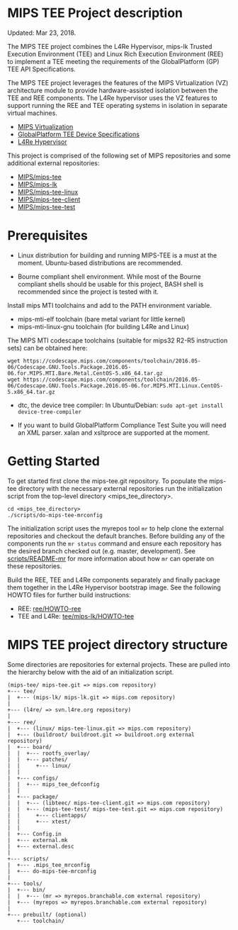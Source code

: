MIPS TEE Project description
============================

Updated: Mar 23, 2018.

The MIPS TEE project combines the L4Re Hypervisor, mips-lk Trusted Execution
Environment (TEE) and Linux Rich Execution Environment (REE) to implement a TEE
meeting the requirements of the GlobalPlatform (GP) TEE API Specifications.

The MIPS TEE project leverages the features of the MIPS Virtualization (VZ)
architecture module to provide hardware-assisted isolation between the TEE and
REE components. The L4Re hypervisor uses the VZ features to support running the
REE and TEE operating systems in isolation in separate virtual machines.

- [MIPS Virtualization](https://www.mips.com/products/architectures/ase/virtualization/)
- [GlobalPlatform TEE Device Specifications](https://www.globalplatform.org/specificationsdevice.asp)
- [L4Re Hypervisor](https://l4re.org/)

This project is comprised of the following set of MIPS repositories and some
additional external repositories:

- [MIPS/mips-tee](https://github.com/MIPS/mips-tee.git)
- [MIPS/mips-lk](https://github.com/MIPS/mips-lk.git)
- [MIPS/mips-tee-linux](https://github.com/MIPS/mips-tee-linux.git)
- [MIPS/mips-tee-client](https://github.com/MIPS/mips-tee-client.git)
- [MIPS/mips-tee-test](https://github.com/MIPS/mips-tee-test.git)


Prerequisites
=============

- Linux distribution for building and running MIPS-TEE is a must at the moment.
  Ubuntu-based distributions are recommended.

- Bourne compliant shell environment.
  While most of the Bourne compliant shells should be usable for this project,
  BASH shell is recommended since the project is tested with it.

Install mips MTI toolchains and add to the PATH environment variable.

- mips-mti-elf toolchain (bare metal variant for little kernel)
- mips-mti-linux-gnu toolchain (for building L4Re and Linux)

The MIPS MTI codescape toolchains (suitable for mips32 R2-R5 instruction sets)
can be obtained here:

    wget https://codescape.mips.com/components/toolchain/2016.05-06/Codescape.GNU.Tools.Package.2016.05-06.for.MIPS.MTI.Bare.Metal.CentOS-5.x86_64.tar.gz
    wget https://codescape.mips.com/components/toolchain/2016.05-06/Codescape.GNU.Tools.Package.2016.05-06.for.MIPS.MTI.Linux.CentOS-5.x86_64.tar.gz

- dtc, the device tree compiler:
  In Ubuntu/Debian: `sudo apt-get install device-tree-compiler`

- If you want to build GlobalPlatform Compliance Test Suite you will need an
  XML parser. xalan and xsltproce are supported at the moment.


Getting Started
===============

To get started first clone the mips-tee.git repository.  To populate the
mips-tee directory with the necessary external repositories run the
initialization script from the top-level directory <mips_tee_directory>.

    cd <mips_tee_directory>
    ./scripts/do-mips-tee-mrconfig

The initialization script uses the myrepos tool `mr` to help clone the external
repositories and checkout the default branches.  Before building any of the
components run the `mr status` command and ensure each repository has the
desired branch checked out (e.g. master, development).  See [scripts/README-mr](./scripts/README-mr.md)
for more information about how `mr` can operate on these repositories.

Build the REE, TEE and L4Re components separately and finally package them
together in the L4Re Hypervisor bootstrap image. See the following HOWTO files
for further build instructions:

- REE: [ree/HOWTO-ree](./ree/HOWTO-ree.md)
- TEE and L4Re: [tee/mips-lk/HOWTO-tee](https://github.com/MIPS/mips-lk/blob/master/HOWTO-tee.md)


MIPS TEE project directory structure
====================================

Some directories are repositories for external projects. These are pulled
into the hierarchy below with the aid of an initialization script.


    (mips-tee/ mips-tee.git => mips.com repository)
    +--- tee/
    |  +--- (mips-lk/ mips-lk.git => mips.com repository)
    |
    +--- (l4re/ => svn.l4re.org repository)
    |
    +--- ree/
    |  +--- (linux/ mips-tee-linux.git => mips.com repository)
    |  +--- (buildroot/ buildroot.git => buildroot.org external repository)
    |  +--- board/
    |  |  +--- rootfs_overlay/
    |  |  +--- patches/
    |  |     +--- linux/
    |  |
    |  +--- configs/
    |  |  +--- mips_tee_defconfig
    |  |
    |  +--- package/
    |  |  +--- (libteec/ mips-tee-client.git => mips.com repository)
    |  |  +--- (mips-tee-test/ mips-tee-test.git => mips.com repository)
    |  |     +--- clientapps/
    |  |     +--- xtest/
    |  |
    |  +--- Config.in
    |  +--- external.mk
    |  +--- external.desc
    |
    +--- scripts/
    |  +--- .mips_tee_mrconfig
    |  +--- do-mips-tee-mrconfig
    |
    +--- tools/
    |  +--- bin/
    |  |  +--- (mr => myrepos.branchable.com external repository)
    |  +--- (myrepos => myrepos.branchable.com external repository)
    |
    +--- prebuilt/ (optional)
       +--- toolchain/
